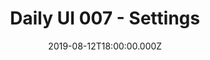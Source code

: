 ---
title: Daily UI 007 - Settings
description: ""
category: "Design"
tags:
    - "Design"
    - "Daily UI"
date: "2019-08-12T18:00:00.000Z"
path: "/blog/daily-ui-007-settings"
image: "/images/posts/daily-ui-007-settings/1.jpg"
draft: false
source: "internal"
---